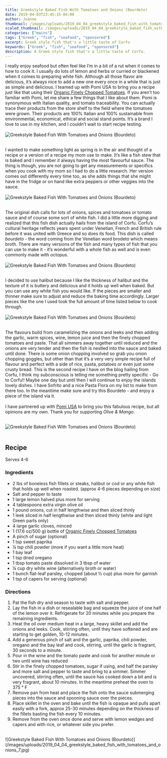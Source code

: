 ```yaml
---
title: Greekstyle Baked Fish With Tomatoes and Onions (Bourdeto)
date: 2019-04-03T23:45:15-04:00
author: Joanne
thumbnail: /images/uploads/2019_04_04_greekstyle_baked_fish_with_tomatoes_and_onions_1.jpg
scaled_thumbnail: /images/uploads/2019_04_04_greekstyle_baked_fish_with_tomatoes_and_onions_0.jpg
categories: ["mains"]
tags: ["Greek", "fish", "seafood", "sponsored"]
excerpt: Greek style fish that's a little taste of Corfu
keywords: ["Greek", "fish", "seafood", "sponsored"]
description: A Greek style fish that's a little taste of Corfu.
---
```


I really enjoy seafood but often feel like I’m in a bit of a rut when it comes to how to cook it. I usually do lots of lemon and herbs or curried or blackened when it comes to preparing white fish. Although all those flavor are delicious, it’s always nice to add a new one every once in a while that is just as simple and delicious. I teamed up with Pomi USA to bring you a recipe just like that using their <span class="highlight"><a rel="nofollow" href="https://www.pomi.us.com/en-us/products/organic-line/organic-strained-tomatoes-bottle/17-6-oz/">Organic Finely Chopped Tomatoes</a></span>. If you aren’t too familiar with Pomi, let me share a few things that I like about them. Pomi is synonymous with Italian quality, and tomato traceability. You can actually trace their products from the store shelf to the field where the tomatoes were grown. Their products are 100% Italian and 100% sustainable from environmental, economical, ethical and social stand points. It’s a brand I love to use in my kitchen, and I couldn’t wait to start recipe testing.
</br>
</br>
![Greekstyle Baked Fish With Tomatoes and Onions (Bourdeto)](/images/uploads/2019_04_04_greekstyle_baked_fish_with_tomatoes_and_onions_2.jpg)
</br>
</br>

I wanted to make something light as spring is in the air and thought of a recipe or a version of a recipe my mom use to make. It’s like a fish stew that is baked and I remember it always having the most flavourful sauce. The thing is though, you are not going to get any measurements or specifics when you cook with my mom so I had to do a little research. Her version comes out differently every time too, as she adds things that she might have in the fridge or on hand like extra peppers or other veggies into the sauce.
</br>
</br>
![Greekstyle Baked Fish With Tomatoes and Onions (Bourdeto)](/images/uploads/2019_04_04_greekstyle_baked_fish_with_tomatoes_and_onions_3.jpg)
</br>
</br>

The original dish calls for lots of onions, spices and tomatoes or tomato sauce and of course some sort of white fish. I did a little more digging and realized that this fish dish actually hails from the island of Corfu. Corfu’s cultural heritage reflects years spent under Venetian, French and British rule before it was united with Greece and so does its food. This dish is called _bourdeto_ - the word coming from the Venetian word brodeto which means broth. There are many versions of the fish and many types of fish that you can use to make it - it’s wonderful with a whole fish as well and is even commonly made with octopus.
</br>
</br>
![Greekstyle Baked Fish With Tomatoes and Onions (Bourdeto)](/images/uploads/2019_04_04_greekstyle_baked_fish_with_tomatoes_and_onions_4.jpg)
</br>
</br>

I decided to use halibut because I like the thickness of halibut and the texture of it is buttery and delicious and it holds up well when baked. But you can use any white fish you would like.  If the pieces are smaller and thinner make sure to adjust and reduce the baking time accordingly. Larger pieces like the one I used took the full amount of time listed below to cook through.
</br>
</br>
![Greekstyle Baked Fish With Tomatoes and Onions (Bourdeto)](/images/uploads/2019_04_04_greekstyle_baked_fish_with_tomatoes_and_onions_5.jpg)
</br>
</br> 

The flavours build from caramelizing the onions and leeks and then adding the garlic, warm spices, wine, lemon juice and then the finely chopped tomatoes and paste. That all simmers away together until reduced and the onions are very tender and then the fish is nestled into the sauce and baked until done. There is some onion chopping involved so grab you onion chopping goggles, but other than that it’s a very very simple recipe full of flavour and perfect with a side of rice, pasta, potatoes or even just some crusty bread. This is the second recipe I have on the blog hailing from Corfu, I think my subconscious is telling me something pretty specific - Go to Corfu!! Maybe one day but until then I will continue to enjoy the islands lovely dishes. I have Sofrito and a nice Pasta Flora on my list to make from there too.  In the meantime make sure and try this Bourdeto - and enjoy a piece of the island via it.
</br>
</br>
I have partnered up with <span class="highlight"><a rel="nofollow" href="https://www.pomi.us.com/en-us/recipes/?utm_source=Influencer%20Foodblogger&utm_medium=Blog&utm_campaign=2019%20Influencers">Pomi USA</a></span> to bring you this fabulous recipe, but all opinions are my own. Thank you for supporting _Olive & Mango_.
</br>
</br>

![Greekstyle Baked Fish With Tomatoes and Onions (Bourdeto)](/images/uploads/2019_04_04_greekstyle_baked_fish_with_tomatoes_and_onions_6.jpg)
</br>
</br>

## Recipe
Serves 4-6
</br>

### Ingredients 

* <span itemprop="ingredients"> 2 lbs of boneless fish fillets or steaks, halibut or cod or any white fish that holds up well when roasted. (approx 4-6 pieces depending on size)</span>
* <span itemprop="ingredients"> Salt and pepper to taste </span>
* <span itemprop="ingredients"> 1 large lemon halved plus more for serving</span>
* <span itemprop="ingredients"> 4 tablespoons extra virgin olive oil</span>
* <span itemprop="ingredients"> 1 pound onions, cut in half lengthwise and then sliced thinly</span>
* <span itemprop="ingredients"> 1 leek sliced in half lengthwise and then sliced thinly (white and light Green parts only) </span>
* <span itemprop="ingredients"> 4 large garlic cloves, minced </span>
* <span itemprop="ingredients"> 1 (17.6 oz/500 g) bottle of <span class="highlight"><a rel="nofollow" href="https://www.pomi.us.com/en-us/products/organic-line/organic-strained-tomatoes-bottle/17-6-oz/">Organic Finely Chopped Tomatoes</a></span> </span>
* <span itemprop="ingredients"> A pinch of sugar (optional) </span>
* <span itemprop="ingredients"> 1 tsp sweet paprika</span>
* <span itemprop="ingredients"> &frac14; tsp chili powder (more if you want a little more heat) </span>
* <span itemprop="ingredients"> 1 bay leaf </span>
* <span itemprop="ingredients"> 1 tsp dried oregano </span>
* <span itemprop="ingredients"> 1 tbsp tomato paste dissolved in 3 tbsp of water</span>
* <span itemprop="ingredients"> &frac14; cup dry white wine (alternatively broth or water) </span>
* <span itemprop="ingredients"> 1 bunch flat-leaf parsley, chopped (about &frac12; cup) plus more for garnish </span>
* <span itemprop="ingredients"> 1 tsp of capers for serving (optional) </span>

### Directions

1. Pat the fish dry and season to taste with salt and pepper. 
2. Lay the fish in a dish or resealable bag and squeeze the juice of one half of the lemon over it. Refrigerate for 20 minutes while you prepare the remaining ingredients.
3. Heat the oil over medium heat in a large, heavy skillet and add the onions and leeks. Cook, stirring often, until they have softened and are starting to get golden, 10-12 minutes. 
4. Add a generous pinch of salt and the garlic, paprika, chili powder, oregano and the bay leaf and cook, stirring, until the garlic is fragrant, 30 seconds to a minute. 
5. Pour in the wine and the tomato paste and cook for another minute or two until wine has reduced 
6. Stir in the finely chopped tomatoes, sugar if using, and half the parsley and more salt and pepper to taste and bring to a simmer. Simmer uncovered, stirring often, until the sauce has cooked down a bit and is very fragrant, about 10 minutes. In the meantime preheat the oven to 375 &deg; F 
7. Remove pan from heat and place the fish  onto the sauce submerging pieces into the sauce and spooning sauce over the pieces.
8. Place skillet in the oven and bake until the fish is opaque and pulls apart easily with a fork, approx 25-30 minutes depending on the thickness of the fillets basting the fish every 10 minutes. 
9. Remove from the oven once done and serve with lemon wedges and capers and  with rice, or whatever side you prefer. 
  
</br>
![Greekstyle Baked Fish With Tomatoes and Onions (Bourdeto)](/images/uploads/2019_04_04_greekstyle_baked_fish_with_tomatoes_and_onions_7.jpg)
